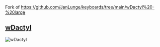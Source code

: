 Fork of https://github.com/JanLunge/keyboards/tree/main/wDactyl%20-%20large

## [wDactyl](./wDactyl%20-%20large)
![wDactyl](./demo/wDactyl.png)
